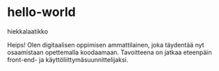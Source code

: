 # hello-world
hiekkalaatikko

Heips! Olen digitaalisen oppimisen ammattilainen, joka täydentää nyt osaamistaan opettemalla koodaamaan. Tavoitteena on jatkaa eteenpäin front-end- ja käyttöliittymäsuunnittelijaksi.
